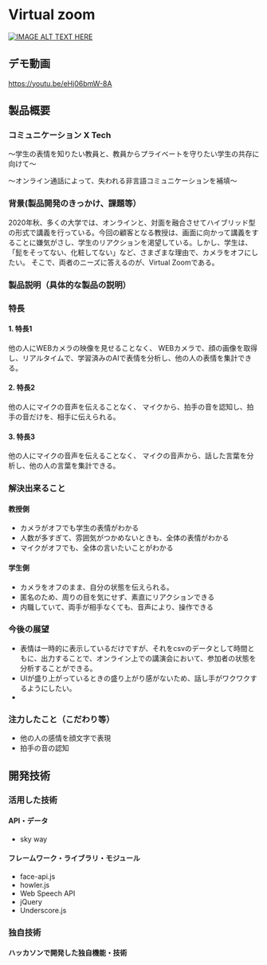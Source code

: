 # Virtual zoom

[![IMAGE ALT TEXT HERE](https://jphacks.com/wp-content/uploads/2020/09/JPHACKS2020_ogp.jpg)](https://www.youtube.com/watch?v=G5rULR53uMk)

## デモ動画
https://youtu.be/eHj06bmW-8A


## 製品概要

### コミュニケーション X Tech

～学生の表情を知りたい教員と、教員からプライベートを守りたい学生の共存に向けて～

～オンライン通話によって、失われる非言語コミュニケーションを補填～

### 背景(製品開発のきっかけ、課題等）
2020年秋、多くの大学では、オンラインと、対面を融合させてハイブリッド型の形式で講義を行っている。今回の顧客となる教授は、画面に向かって講義をすることに嫌気がさし、学生のリアクションを渇望している。しかし、学生は、「髭をそってない、化粧してない」など、さまざまな理由で、カメラをオフにしたい。
そこで、両者のニーズに答えるのが、Virtual Zoomである。

### 製品説明（具体的な製品の説明）

### 特長
#### 1. 特長1
他の人にWEBカメラの映像を見せることなく、
WEBカメラで、顔の画像を取得し、リアルタイムで、学習済みのAIで表情を分析し、他の人の表情を集計できる。
#### 2. 特長2
他の人にマイクの音声を伝えることなく、
マイクから、拍手の音を認知し、拍手の音だけを、相手に伝えられる。
#### 3. 特長3
他の人にマイクの音声を伝えることなく、
マイクの音声から、話した言葉を分析し、他の人の言葉を集計できる。

### 解決出来ること
#### 教授側
- カメラがオフでも学生の表情がわかる
- 人数が多すぎて、雰囲気がつかめないときも、全体の表情がわかる
- マイクがオフでも、全体の言いたいことがわかる

#### 学生側
- カメラをオフのまま、自分の状態を伝えられる。
- 匿名のため、周りの目を気にせず、素直にリアクションできる
- 内職していて、両手が相手なくても、音声により、操作できる

### 今後の展望
- 表情は一時的に表示しているだけですが、それをcsvのデータとして時間ともに、出力することで、オンライン上での講演会において、参加者の状態を分析することができる。
- UIが盛り上がっているときの盛り上がり感がないため、話し手がワクワクするようにしたい。
- 

### 注力したこと（こだわり等）
* 他の人の感情を顔文字で表現
* 拍手の音の認知


## 開発技術
### 活用した技術
#### API・データ
* sky way


#### フレームワーク・ライブラリ・モジュール
* face-api.js
* howler.js
* Web Speech API
* jQuery
* Underscore.js

### 独自技術
#### ハッカソンで開発した独自機能・技術
